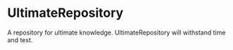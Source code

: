 # UltimateRepository
A repository for ultimate knowledge. UltimateRepository will withstand time and test. 
